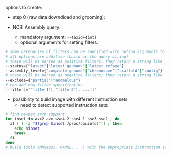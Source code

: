 options to create:

- step 0 (raw data downdload and grooming):  

- NCBI Assembly query:  
  - mandatory argument: `--taxid={int}`  
  - optional arguments for setting filters:  
```bash
# some categories of filters can be specified with option arguments to build the query
# all options are additive (build up the query string)
# these will be parsed as positive filters; they return a string like ' AND "filtername"[filter]'
--status={"latest"|"latest genbank"|"latest refseq"}
--assembly_level={"complete genome"|"chromosome"|"scaffold"|"contig"}
# these will be parsed as negative filters; they return a string like ' AND ("all"[filter] NOT "filtername"[filter])'
--exclude={"partial"|"anomalous"}
# can add raw filter specification
--filters='"filter1"[,"filter2"[, ...]]'
```

- possibility to build image with different instruction sets
  - need to detect supported instruction sets: 
```bash
# find newest arch support
for inset in avx2 avx sse4_2 sse4_1 sse3 sse2 ; do 
  if [ ! -z "$(grep $inset /proc/cpuinfo)" ] ; then
    echo $inset
    break
  fi
done
# build tools (MMSeqs2, RAxML, ...) with the appropriate instruction set

```
